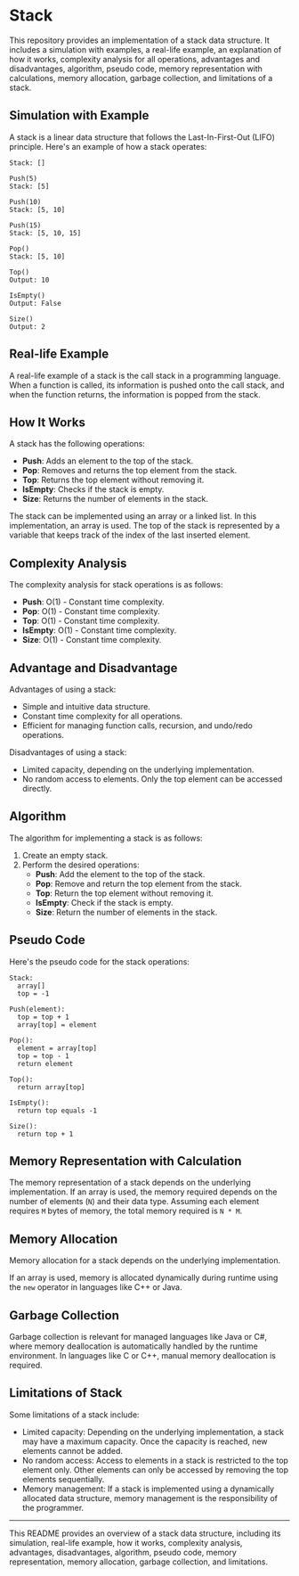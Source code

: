 # Stack

This repository provides an implementation of a stack data structure. It includes a simulation with examples, a real-life example, an explanation of how it works, complexity analysis for all operations, advantages and disadvantages, algorithm, pseudo code, memory representation with calculations, memory allocation, garbage collection, and limitations of a stack.

## Simulation with Example

A stack is a linear data structure that follows the Last-In-First-Out (LIFO) principle. Here's an example of how a stack operates:

```
Stack: []

Push(5)
Stack: [5]

Push(10)
Stack: [5, 10]

Push(15)
Stack: [5, 10, 15]

Pop()
Stack: [5, 10]

Top()
Output: 10

IsEmpty()
Output: False

Size()
Output: 2
```

## Real-life Example

A real-life example of a stack is the call stack in a programming language. When a function is called, its information is pushed onto the call stack, and when the function returns, the information is popped from the stack.

## How It Works

A stack has the following operations:

- **Push**: Adds an element to the top of the stack.
- **Pop**: Removes and returns the top element from the stack.
- **Top**: Returns the top element without removing it.
- **IsEmpty**: Checks if the stack is empty.
- **Size**: Returns the number of elements in the stack.

The stack can be implemented using an array or a linked list. In this implementation, an array is used. The top of the stack is represented by a variable that keeps track of the index of the last inserted element.

## Complexity Analysis

The complexity analysis for stack operations is as follows:

- **Push**: O(1) - Constant time complexity.
- **Pop**: O(1) - Constant time complexity.
- **Top**: O(1) - Constant time complexity.
- **IsEmpty**: O(1) - Constant time complexity.
- **Size**: O(1) - Constant time complexity.

## Advantage and Disadvantage

Advantages of using a stack:

- Simple and intuitive data structure.
- Constant time complexity for all operations.
- Efficient for managing function calls, recursion, and undo/redo operations.

Disadvantages of using a stack:

- Limited capacity, depending on the underlying implementation.
- No random access to elements. Only the top element can be accessed directly.

## Algorithm

The algorithm for implementing a stack is as follows:

1. Create an empty stack.
2. Perform the desired operations:
   - **Push**: Add the element to the top of the stack.
   - **Pop**: Remove and return the top element from the stack.
   - **Top**: Return the top element without removing it.
   - **IsEmpty**: Check if the stack is empty.
   - **Size**: Return the number of elements in the stack.

## Pseudo Code

Here's the pseudo code for the stack operations:

```
Stack:
  array[]
  top = -1

Push(element):
  top = top + 1
  array[top] = element

Pop():
  element = array[top]
  top = top - 1
  return element

Top():
  return array[top]

IsEmpty():
  return top equals -1

Size():
  return top + 1
```

## Memory Representation with Calculation

The memory representation of a stack depends on the underlying implementation. If an array is used, the memory required depends on the number of elements (`N`) and their data type. Assuming each element requires `M` bytes of memory, the total memory required is `N * M`.

## Memory Allocation

Memory allocation for a stack depends on the underlying implementation.

 If an array is used, memory is allocated dynamically during runtime using the `new` operator in languages like C++ or Java.

## Garbage Collection

Garbage collection is relevant for managed languages like Java or C#, where memory deallocation is automatically handled by the runtime environment. In languages like C or C++, manual memory deallocation is required.

## Limitations of Stack

Some limitations of a stack include:

- Limited capacity: Depending on the underlying implementation, a stack may have a maximum capacity. Once the capacity is reached, new elements cannot be added.
- No random access: Access to elements in a stack is restricted to the top element only. Other elements can only be accessed by removing the top elements sequentially.
- Memory management: If a stack is implemented using a dynamically allocated data structure, memory management is the responsibility of the programmer.

---

This README provides an overview of a stack data structure, including its simulation, real-life example, how it works, complexity analysis, advantages, disadvantages, algorithm, pseudo code, memory representation, memory allocation, garbage collection, and limitations.
